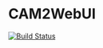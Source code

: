 # CAM2WebUI

[![Build Status](https://travis-ci.org/PurdueCAM2Project/CAM2WebUI.svg?branch=development)](https://travis-ci.org/PurdueCAM2Project/CAM2WebUI)
